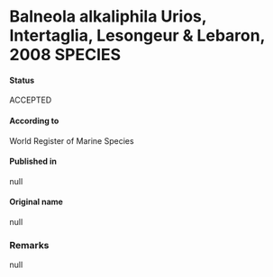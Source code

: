 Balneola alkaliphila Urios, Intertaglia, Lesongeur & Lebaron, 2008 SPECIES
=======

#### Status
ACCEPTED

#### According to
World Register of Marine Species

#### Published in
null

#### Original name
null

### Remarks
null